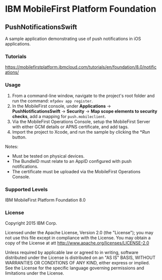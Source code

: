 IBM MobileFirst Platform Foundation
===
## PushNotificationsSwift
A sample application demonstrating use of push notifications in iOS applications.

### Tutorials
https://mobilefirstplatform.ibmcloud.com/tutorials/en/foundation/8.0/notifications/

### Usage

1. From a command-line window, navigate to the project's root folder and run the command: `mfpdev app register`.
2. In the MobileFirst console, under **Applications** → **PushNotificationsSwift** → **Security** → **Map scope elements to security checks**, add a mapping for `push.mobileclient`.
3. Via the MobileFirst Operations Console, setup the MobileFirst Server with either GCM details or APNS certificate, and add tags.
4. Import the project to Xcode, and run the sample by clicking the **Run* button.

Notes:

* Must be tested on physical devices.
* The BundleID must relate to an AppID configured with push notifications.
* The certificate must be uploaded via the MobileFirst Operations Console.

### Supported Levels
IBM MobileFirst Platform Foundation 8.0

### License
Copyright 2015 IBM Corp.

Licensed under the Apache License, Version 2.0 (the "License");
you may not use this file except in compliance with the License.
You may obtain a copy of the License at
att
http://www.apache.org/licenses/LICENSE-2.0

Unless required by applicable law or agreed to in writing, software
distributed under the License is distributed on an "AS IS" BASIS,
WITHOUT WARRANTIES OR CONDITIONS OF ANY KIND, either express or implied.
See the License for the specific language governing permissions and
limitations under the License.
